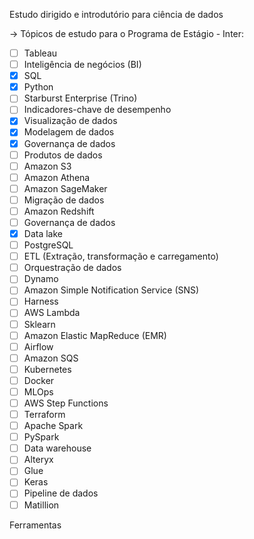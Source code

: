 Estudo dirigido e introdutório para ciência de dados

-> Tópicos de estudo para o Programa de Estágio - Inter:

- [ ] Tableau
- [ ] Inteligência de negócios (BI)
- [x] SQL
- [x] Python
- [ ] Starburst Enterprise (Trino)
- [ ] Indicadores-chave de desempenho
- [x] Visualização de dados
- [x] Modelagem de dados
- [x] Governança de dados
- [ ] Produtos de dados
- [ ] Amazon S3
- [ ] Amazon Athena
- [ ] Amazon SageMaker
- [ ] Migração de dados
- [ ] Amazon Redshift
- [ ] Governança de dados
- [x] Data lake
- [ ] PostgreSQL
- [ ] ETL (Extração, transformação e carregamento)
- [ ] Orquestração de dados
- [ ] Dynamo
- [ ] Amazon Simple Notification Service (SNS)
- [ ] Harness
- [ ] AWS Lambda
- [ ] Sklearn
- [ ] Amazon Elastic MapReduce (EMR)
- [ ] Airflow
- [ ] Amazon SQS
- [ ] Kubernetes
- [ ] Docker
- [ ] MLOps
- [ ] AWS Step Functions
- [ ] Terraform
- [ ] Apache Spark
- [ ] PySpark
- [ ] Data warehouse
- [ ] Alteryx
- [ ] Glue
- [ ] Keras
- [ ] Pipeline de dados
- [ ] Matillion

Ferramentas